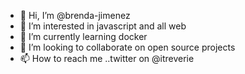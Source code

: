 - 👋 Hi, I’m @brenda-jimenez
- 👀 I’m interested in javascript and all web
- 🌱 I’m currently learning docker
- 💞️ I’m looking to collaborate on open source projects
- 📫 How to reach me ..twitter on @itreverie

<!---
brenda-jimenez/brenda-jimenez is a ✨ special ✨ repository because its `README.md` (this file) appears on your GitHub profile.
You can click the Preview link to take a look at your changes.
--->
